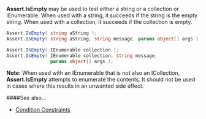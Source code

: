 **Assert.IsEmpty** may be used to test either a string or a collection or IEnumerable.
When used with a string, it succeeds if the string is the empty string.
When used with a collection, it succeeds if the collection is empty.

```C#
Assert.IsEmpty( string aString );
Assert.IsEmpty( string aString, string message, params object[] args );

Assert.IsEmpty( IEnumerable collection );
Assert.IsEmpty( IEnumerable collection, string message,
                params object[] args );
```

**Note:** When used with an IEnumerable that is not also an ICollection, **Assert.IsEmpty** attempts to enumerate the contents. It should not be used in cases where this results in an unwanted side effect.

####See also...
 * [Condition Constraints](constraints#condition-constraints)
